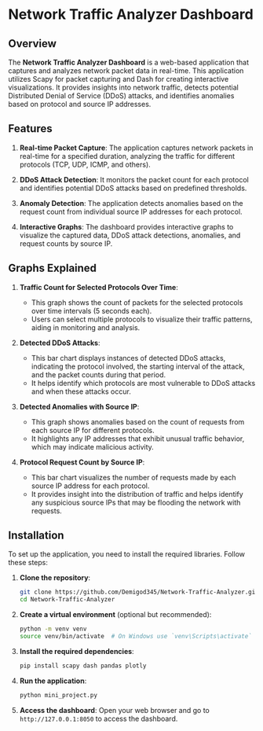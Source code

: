 # Network Traffic Analyzer Dashboard

## Overview

The **Network Traffic Analyzer Dashboard** is a web-based application that captures and analyzes network packet data in real-time. This application utilizes Scapy for packet capturing and Dash for creating interactive visualizations. It provides insights into network traffic, detects potential Distributed Denial of Service (DDoS) attacks, and identifies anomalies based on protocol and source IP addresses.

## Features

1. **Real-time Packet Capture**: The application captures network packets in real-time for a specified duration, analyzing the traffic for different protocols (TCP, UDP, ICMP, and others).

2. **DDoS Attack Detection**: It monitors the packet count for each protocol and identifies potential DDoS attacks based on predefined thresholds.

3. **Anomaly Detection**: The application detects anomalies based on the request count from individual source IP addresses for each protocol.

4. **Interactive Graphs**: The dashboard provides interactive graphs to visualize the captured data, DDoS attack detections, anomalies, and request counts by source IP.

## Graphs Explained

1. **Traffic Count for Selected Protocols Over Time**:
   - This graph shows the count of packets for the selected protocols over time intervals (5 seconds each).
   - Users can select multiple protocols to visualize their traffic patterns, aiding in monitoring and analysis.

2. **Detected DDoS Attacks**:
   - This bar chart displays instances of detected DDoS attacks, indicating the protocol involved, the starting interval of the attack, and the packet counts during that period.
   - It helps identify which protocols are most vulnerable to DDoS attacks and when these attacks occur.

3. **Detected Anomalies with Source IP**:
   - This graph shows anomalies based on the count of requests from each source IP for different protocols.
   - It highlights any IP addresses that exhibit unusual traffic behavior, which may indicate malicious activity.

4. **Protocol Request Count by Source IP**:
   - This bar chart visualizes the number of requests made by each source IP address for each protocol.
   - It provides insight into the distribution of traffic and helps identify any suspicious source IPs that may be flooding the network with requests.

## Installation

To set up the application, you need to install the required libraries. Follow these steps:

1. **Clone the repository**:
   ```bash
   git clone https://github.com/Demigod345/Network-Traffic-Analyzer.git
   cd Network-Traffic-Analyzer

2. **Create a virtual environment** (optional but recommended):
   ```bash
   python -m venv venv
   source venv/bin/activate  # On Windows use `venv\Scripts\activate`

3. **Install the required dependencies**:
   ```bash
   pip install scapy dash pandas plotly

4. **Run the application**:
   ```bash
   python mini_project.py

5. **Access the dashboard**:
   Open your web browser and go to `http://127.0.0.1:8050` to access the dashboard.

